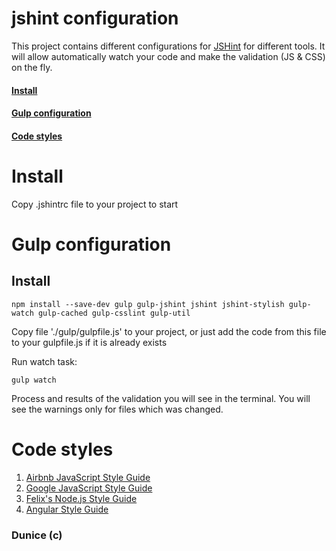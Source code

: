 # jshint configuration

This project contains different configurations for 
[JSHint](http://jshint.com/docs/) for different tools. 
It will allow automatically watch your code and make the validation (JS & CSS) on the fly.


#### [Install](#install)
#### [Gulp configuration](#gulp-configuration)
#### [Code styles](#code-styles)


# Install
Copy .jshintrc file to your project to start



# Gulp configuration 

## Install
```
npm install --save-dev gulp gulp-jshint jshint jshint-stylish gulp-watch gulp-cached gulp-csslint gulp-util
```

Copy file './gulp/gulpfile.js' to your project, or just add the 
code from this file to your gulpfile.js if it is already exists

Run watch task:
```
gulp watch
```

Process and results of the validation you will see in the terminal.
You will see the warnings only for files which was changed.



# Code styles
1. [Airbnb JavaScript Style Guide](https://github.com/airbnb/javascript)
2. [Google JavaScript Style Guide](https://google.github.io/styleguide/javascriptguide.xml)
3. [Felix's Node.js Style Guide](http://nodeguide.com/style.html)
4. [Angular Style Guide](https://github.com/johnpapa/angular-styleguide/blob/master/a1/README.md)



### Dunice (c)